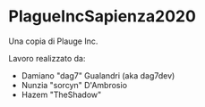 # PlagueIncSapienza2020
Una copia di Plauge Inc.

Lavoro realizzato da:
- Damiano "dag7" Gualandri (aka dag7dev)
- Nunzia "sorcyn" D'Ambrosio
- Hazem "TheShadow"
